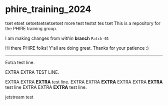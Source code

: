 # phire_training_2024

tset etset setsetsetsetsetset
more test testst tes tset
This is a repository for the PHIRE training group.

I am making changes from *within* **branch** `Patch-01`

Hi there PHIRE folks! Y'all are doing great. Thanks for your patience :)

---

Extra test line.

EXTRA EXTRA TEST LINE.

EXTRA EXTRA **EXTRA** test line.
EXTRA EXTRA **EXTRA** EXTRA EXTRA **EXTRA** test line EXTRA EXTRA **EXTRA** test line.

jetstream test

